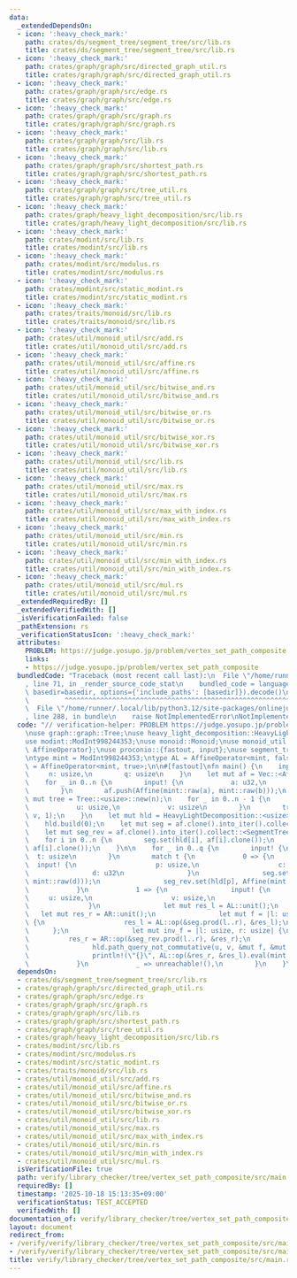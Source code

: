 ```yaml
---
data:
  _extendedDependsOn:
  - icon: ':heavy_check_mark:'
    path: crates/ds/segment_tree/segment_tree/src/lib.rs
    title: crates/ds/segment_tree/segment_tree/src/lib.rs
  - icon: ':heavy_check_mark:'
    path: crates/graph/graph/src/directed_graph_util.rs
    title: crates/graph/graph/src/directed_graph_util.rs
  - icon: ':heavy_check_mark:'
    path: crates/graph/graph/src/edge.rs
    title: crates/graph/graph/src/edge.rs
  - icon: ':heavy_check_mark:'
    path: crates/graph/graph/src/graph.rs
    title: crates/graph/graph/src/graph.rs
  - icon: ':heavy_check_mark:'
    path: crates/graph/graph/src/lib.rs
    title: crates/graph/graph/src/lib.rs
  - icon: ':heavy_check_mark:'
    path: crates/graph/graph/src/shortest_path.rs
    title: crates/graph/graph/src/shortest_path.rs
  - icon: ':heavy_check_mark:'
    path: crates/graph/graph/src/tree_util.rs
    title: crates/graph/graph/src/tree_util.rs
  - icon: ':heavy_check_mark:'
    path: crates/graph/heavy_light_decomposition/src/lib.rs
    title: crates/graph/heavy_light_decomposition/src/lib.rs
  - icon: ':heavy_check_mark:'
    path: crates/modint/src/lib.rs
    title: crates/modint/src/lib.rs
  - icon: ':heavy_check_mark:'
    path: crates/modint/src/modulus.rs
    title: crates/modint/src/modulus.rs
  - icon: ':heavy_check_mark:'
    path: crates/modint/src/static_modint.rs
    title: crates/modint/src/static_modint.rs
  - icon: ':heavy_check_mark:'
    path: crates/traits/monoid/src/lib.rs
    title: crates/traits/monoid/src/lib.rs
  - icon: ':heavy_check_mark:'
    path: crates/util/monoid_util/src/add.rs
    title: crates/util/monoid_util/src/add.rs
  - icon: ':heavy_check_mark:'
    path: crates/util/monoid_util/src/affine.rs
    title: crates/util/monoid_util/src/affine.rs
  - icon: ':heavy_check_mark:'
    path: crates/util/monoid_util/src/bitwise_and.rs
    title: crates/util/monoid_util/src/bitwise_and.rs
  - icon: ':heavy_check_mark:'
    path: crates/util/monoid_util/src/bitwise_or.rs
    title: crates/util/monoid_util/src/bitwise_or.rs
  - icon: ':heavy_check_mark:'
    path: crates/util/monoid_util/src/bitwise_xor.rs
    title: crates/util/monoid_util/src/bitwise_xor.rs
  - icon: ':heavy_check_mark:'
    path: crates/util/monoid_util/src/lib.rs
    title: crates/util/monoid_util/src/lib.rs
  - icon: ':heavy_check_mark:'
    path: crates/util/monoid_util/src/max.rs
    title: crates/util/monoid_util/src/max.rs
  - icon: ':heavy_check_mark:'
    path: crates/util/monoid_util/src/max_with_index.rs
    title: crates/util/monoid_util/src/max_with_index.rs
  - icon: ':heavy_check_mark:'
    path: crates/util/monoid_util/src/min.rs
    title: crates/util/monoid_util/src/min.rs
  - icon: ':heavy_check_mark:'
    path: crates/util/monoid_util/src/min_with_index.rs
    title: crates/util/monoid_util/src/min_with_index.rs
  - icon: ':heavy_check_mark:'
    path: crates/util/monoid_util/src/mul.rs
    title: crates/util/monoid_util/src/mul.rs
  _extendedRequiredBy: []
  _extendedVerifiedWith: []
  _isVerificationFailed: false
  _pathExtension: rs
  _verificationStatusIcon: ':heavy_check_mark:'
  attributes:
    PROBLEM: https://judge.yosupo.jp/problem/vertex_set_path_composite
    links:
    - https://judge.yosupo.jp/problem/vertex_set_path_composite
  bundledCode: "Traceback (most recent call last):\n  File \"/home/runner/.local/lib/python3.12/site-packages/onlinejudge_verify/documentation/build.py\"\
    , line 71, in _render_source_code_stat\n    bundled_code = language.bundle(stat.path,\
    \ basedir=basedir, options={'include_paths': [basedir]}).decode()\n          \
    \         ^^^^^^^^^^^^^^^^^^^^^^^^^^^^^^^^^^^^^^^^^^^^^^^^^^^^^^^^^^^^^^^^^^^^^^^^^^^^^^^^^\n\
    \  File \"/home/runner/.local/lib/python3.12/site-packages/onlinejudge_verify/languages/rust.py\"\
    , line 288, in bundle\n    raise NotImplementedError\nNotImplementedError\n"
  code: "// verification-helper: PROBLEM https://judge.yosupo.jp/problem/vertex_set_path_composite\n\
    \nuse graph::graph::Tree;\nuse heavy_light_decomposition::HeavyLightDecomposition;\n\
    use modint::ModInt998244353;\nuse monoid::Monoid;\nuse monoid_util::affine::{Affine,\
    \ AffineOperator};\nuse proconio::{fastout, input};\nuse segment_tree::SegmentTree;\n\
    \ntype mint = ModInt998244353;\ntype AL = AffineOperator<mint, false>;\ntype AR\
    \ = AffineOperator<mint, true>;\n\n#[fastout]\nfn main() {\n    input! {\n   \
    \     n: usize,\n        q: usize\n    }\n    let mut af = Vec::<Affine<mint>>::new();\n\
    \    for _ in 0..n {\n        input! {\n            a: u32,\n            b: u32\n\
    \        }\n        af.push(Affine(mint::raw(a), mint::raw(b)));\n    }\n    let\
    \ mut tree = Tree::<usize>::new(n);\n    for _ in 0..n - 1 {\n        input! {\n\
    \            u: usize,\n            v: usize\n        }\n        tree.add_edge(u,\
    \ v, 1);\n    }\n    let mut hld = HeavyLightDecomposition::<usize>::new(&tree);\n\
    \    hld.build(0);\n    let mut seg = af.clone().into_iter().collect::<SegmentTree<AL>>();\n\
    \    let mut seg_rev = af.clone().into_iter().collect::<SegmentTree<AR>>();\n\
    \    for i in 0..n {\n        seg.set(hld[i], af[i].clone());\n        seg_rev.set(hld[i],\
    \ af[i].clone());\n    }\n\n    for _ in 0..q {\n        input! {\n          \
    \  t: usize\n        }\n        match t {\n            0 => {\n              \
    \  input! {\n                    p: usize,\n                    c: u32,\n    \
    \                d: u32\n                }\n                seg.set(hld[p], Affine(mint::raw(c),\
    \ mint::raw(d)));\n                seg_rev.set(hld[p], Affine(mint::raw(c), mint::raw(d)));\n\
    \            }\n            1 => {\n                input! {\n               \
    \     u: usize,\n                    v: usize,\n                    x: u32\n \
    \               }\n                let mut res_l = AL::unit();\n             \
    \   let mut res_r = AR::unit();\n                let mut f = |l: usize, r: usize|\
    \ {\n                    res_l = AL::op(&seg.prod(l..r), &res_l);\n          \
    \      };\n                let mut inv_f = |l: usize, r: usize| {\n          \
    \          res_r = AR::op(&seg_rev.prod(l..r), &res_r);\n                };\n\
    \                hld.path_query_not_commutative(u, v, &mut f, &mut inv_f, false);\n\
    \                println!(\"{}\", AL::op(&res_r, &res_l).eval(mint::raw(x)));\n\
    \            }\n            _ => unreachable!(),\n        }\n    }\n}\n"
  dependsOn:
  - crates/ds/segment_tree/segment_tree/src/lib.rs
  - crates/graph/graph/src/directed_graph_util.rs
  - crates/graph/graph/src/edge.rs
  - crates/graph/graph/src/graph.rs
  - crates/graph/graph/src/lib.rs
  - crates/graph/graph/src/shortest_path.rs
  - crates/graph/graph/src/tree_util.rs
  - crates/graph/heavy_light_decomposition/src/lib.rs
  - crates/modint/src/lib.rs
  - crates/modint/src/modulus.rs
  - crates/modint/src/static_modint.rs
  - crates/traits/monoid/src/lib.rs
  - crates/util/monoid_util/src/add.rs
  - crates/util/monoid_util/src/affine.rs
  - crates/util/monoid_util/src/bitwise_and.rs
  - crates/util/monoid_util/src/bitwise_or.rs
  - crates/util/monoid_util/src/bitwise_xor.rs
  - crates/util/monoid_util/src/lib.rs
  - crates/util/monoid_util/src/max.rs
  - crates/util/monoid_util/src/max_with_index.rs
  - crates/util/monoid_util/src/min.rs
  - crates/util/monoid_util/src/min_with_index.rs
  - crates/util/monoid_util/src/mul.rs
  isVerificationFile: true
  path: verify/library_checker/tree/vertex_set_path_composite/src/main.rs
  requiredBy: []
  timestamp: '2025-10-18 15:13:35+09:00'
  verificationStatus: TEST_ACCEPTED
  verifiedWith: []
documentation_of: verify/library_checker/tree/vertex_set_path_composite/src/main.rs
layout: document
redirect_from:
- /verify/verify/library_checker/tree/vertex_set_path_composite/src/main.rs
- /verify/verify/library_checker/tree/vertex_set_path_composite/src/main.rs.html
title: verify/library_checker/tree/vertex_set_path_composite/src/main.rs
---
```


